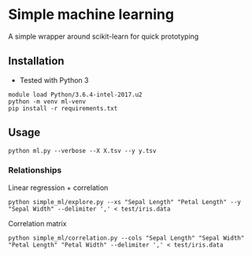 # Simple machine learning

A simple wrapper around scikit-learn for quick prototyping

## Installation

* Tested with Python 3

```
module load Python/3.6.4-intel-2017.u2
python -m venv ml-venv
pip install -r requirements.txt
```

## Usage
```
python ml.py --verbose --X X.tsv --y y.tsv
```

### Relationships

Linear regression + correlation
```
python simple_ml/explore.py --xs "Sepal Length" "Petal Length" --y "Sepal Width" --delimiter ',' < test/iris.data
```

Correlation matrix
```
python simple_ml/correlation.py --cols "Sepal Length" "Sepal Width" "Petal Length" "Petal Width" --delimiter ',' < test/iris.data
```
